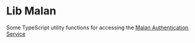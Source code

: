# Lib Malan

Some TypeScript utility functions for accessing the [Malan Authentication Service](https://github.com/FreedomBen/malan)

